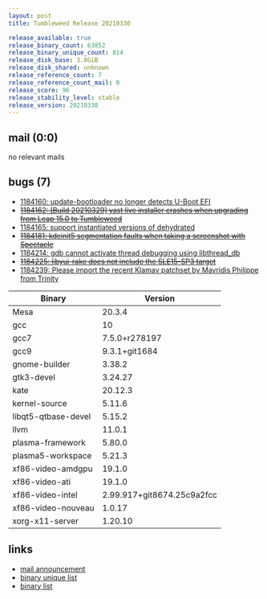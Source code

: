 ```yaml
---
layout: post
title: Tumbleweed Release 20210330

release_available: true
release_binary_count: 63852
release_binary_unique_count: 814
release_disk_base: 3.8GiB
release_disk_shared: unknown
release_reference_count: 7
release_reference_count_mail: 0
release_score: 96
release_stability_level: stable
release_version: 20210330
---
```


## mail (0:0)

no relevant mails

## bugs (7)

<!--more-->

- [1184160: update-bootloader no longer detects U-Boot EFI](https://bugzilla.opensuse.org/show_bug.cgi?id=1184160)
- ~~[1184162: \[Build 20210329\] yast live installer crashes when upgrading from Leap 15.0 to Tumbleweed](https://bugzilla.opensuse.org/show_bug.cgi?id=1184162)~~
- [1184165: support instantiated versions of dehydrated](https://bugzilla.opensuse.org/show_bug.cgi?id=1184165)
- ~~[1184181: kdeinit5 segmentation faults when taking a screenshot with Spectacle](https://bugzilla.opensuse.org/show_bug.cgi?id=1184181)~~
- [1184214: gdb cannot activate thread debugging using libthread_db](https://bugzilla.opensuse.org/show_bug.cgi?id=1184214)
- ~~[1184225: libyui-rake does not include the SLE15-SP3 target](https://bugzilla.opensuse.org/show_bug.cgi?id=1184225)~~
- [1184239: Please import the recent Klamav patchset by Mavridis Philippe from Trinity](https://bugzilla.opensuse.org/show_bug.cgi?id=1184239)

Binary | Version
--- | ---
Mesa | 20.3.4
gcc | 10
gcc7 | 7.5.0+r278197
gcc9 | 9.3.1+git1684
gnome-builder | 3.38.2
gtk3-devel | 3.24.27
kate | 20.12.3
kernel-source | 5.11.6
libqt5-qtbase-devel | 5.15.2
llvm | 11.0.1
plasma-framework | 5.80.0
plasma5-workspace | 5.21.3
xf86-video-amdgpu | 19.1.0
xf86-video-ati | 19.1.0
xf86-video-intel | 2.99.917+git8674.25c9a2fcc
xf86-video-nouveau | 1.0.17
xorg-x11-server | 1.20.10

## links

- [mail announcement](https://github.com/boombatower/tumbleweed-review/issues/10)
- [binary unique list](http://download.opensuse.org/history/20210330/rpm.unique.list)
- [binary list](http://download.opensuse.org/history/20210330/rpm.list)
